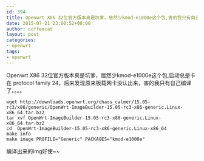 ```yaml
---
id: 394
title: Openwrt X86 32位官方版本真是坑爹，居然少kmod-e1000e这个包,害的我只有自己编译了。。。。
date: 2015-07-21 23:00:52+00:00
author: coffeecat
layout: post
categories:
- openwrt
tags:
- openwrt
---
```

Openwrt X86 32位官方版本真是坑爹，居然少kmod-e1000e这个包,启动总是卡在 protocol family 24，后来发现原来板载网卡没认出来，害的我只有自己编译了。。。。

<pre><code class="language-sh">wget http://downloads.openwrt.org/chaos_calmer/15.05-rc3/x86/generic/OpenWrt-ImageBuilder-15.05-rc3-x86-generic.Linux-x86_64.tar.bz2
tar xvf OpenWrt-ImageBuilder-15.05-rc3-x86-generic.Linux-x86_64.tar.bz2
cd  OpenWrt-ImageBuilder-15.05-rc3-x86-generic.Linux-x86_64
make info 
make image PROFILE="Generic" PACKAGES="kmod-e1000e"</code></pre>

编译出来的img好使~~